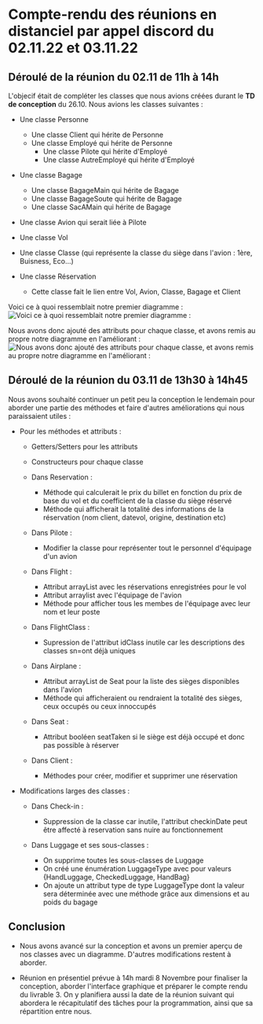 # Compte-rendu des réunions en distanciel par appel discord du 02.11.22 et 03.11.22

## Déroulé de la réunion du 02.11 de 11h à 14h

L'objecif était de compléter les classes que nous avions créées durant le **TD de conception** du 26.10. Nous avions les classes suivantes :

* Une classe Personne
    - Une classe Client qui hérite de Personne
    - Une classe Employé qui hérite de Personne
        - Une classe Pilote qui hérite d'Employé
        - Une classe AutreEmployé qui hérite d'Employé

* Une classe Bagage
    - Une classe BagageMain qui hérite de Bagage
    - Une classe BagageSoute qui hérite de Bagage
    - Une classe SacAMain qui hérite de Bagage

* Une classe Avion qui serait liée à Pilote

* Une classe Vol

* Une classe Classe (qui représente la classe du siège dans l'avion : 1ère, Buisness, Eco...)

* Une classe Réservation
    - Cette classe fait le lien entre Vol, Avion, Classe, Bagage et Client

Voici ce à quoi ressemblait notre premier diagramme :
![Voici ce à quoi ressemblait notre premier diagramme :](https://cdn.discordapp.com/attachments/1030400388932837417/1035441997495934986/9CA369DC-B2F4-4818-8B43-7A0DCDF31E64.jpg )


Nous avons donc ajouté des attributs pour chaque classe, et avons remis au propre notre diagramme en l'améliorant :
![Nous avons donc ajouté des attributs pour chaque classe, et avons remis au propre notre diagramme en l'améliorant :](https://cdn.discordapp.com/attachments/1030400388932837417/1037722525205024778/unknown.png )

## Déroulé de la réunion du 03.11 de 13h30 à 14h45

Nous avons souhaité continuer un petit peu la conception le lendemain pour aborder une partie des méthodes et faire d'autres améliorations qui nous paraissaient utiles :
* Pour les méthodes et attributs : 
    - Getters/Setters pour les attributs
    - Constructeurs pour chaque classe
    - Dans Reservation : 
        - Méthode qui calculerait le prix du billet en fonction du prix de base du vol et du coefficient de la classe du siège réservé
        - Méthode qui afficherait la totalité des informations de la réservation (nom client, datevol, origine, destination etc)
    
    - Dans Pilote :
        - Modifier la classe pour représenter tout le personnel d'équipage d'un avion
        
    - Dans Flight :
        - Attribut arrayList avec les réservations enregistrées pour le vol
        - Attribut arraylist avec l'équipage de l'avion
        - Méthode pour afficher tous les membes de l'équipage avec leur nom et leur poste
    - Dans FlightClass :
        - Supression de l'attribut idClass inutile car les descriptions des classes sn=ont déjà uniques
    
    - Dans Airplane :
        - Attribut arrayList de Seat pour la liste des sièges disponibles dans l'avion
        - Méthode qui afficheraient ou rendraient la totalité des sièges, ceux occupés ou ceux innoccupés
    
    - Dans Seat :
        - Attribut booléen seatTaken si le siège est déjà occupé et donc pas possible à réserver

    - Dans Client :
        - Méthodes pour créer, modifier et supprimer une réservation
    


* Modifications larges des classes :
    - Dans Check-in :
        - Suppression de la classe car inutile, l'attribut checkinDate peut être affecté à reservation sans nuire au fonctionnement
    
    - Dans Luggage et ses sous-classes :
        - On supprime toutes les sous-classes de Luggage
        - On créé une énumération LuggageType avec pour valeurs {HandLuggage, CheckedLuggage, HandBag}
        -  On ajoute un attribut type de type LuggageType dont la valeur sera déterminée avec une méthode grâce aux dimensions et au poids du bagage


## Conclusion

* Nous avons avancé sur la conception et avons un premier aperçu de nos classes avec un diagramme. D'autres modifications restent à aborder.

* Réunion en présentiel prévue à 14h mardi 8 Novembre pour finaliser la conception, aborder l'interface graphique et préparer le compte rendu du livrable 3. On y planifiera aussi la date de la réunion suivant qui abordera le récapitulatif des tâches pour la programmation, ainsi que sa répartition entre nous.
